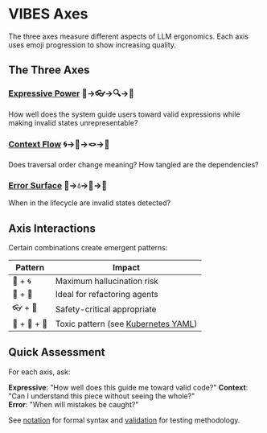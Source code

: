 # VIBES Axes

The three axes measure different aspects of LLM ergonomics. Each axis uses emoji progression to show increasing quality.

## The Three Axes

### [Expressive Power](./expressive.md) 🙈→👓→🔍→🔬
How well does the system guide users toward valid expressions while making invalid states unrepresentable?

### [Context Flow](./context.md) 🌀→🧶→🪢→🎀
Does traversal order change meaning? How tangled are the dependencies?

### [Error Surface](./error.md) 🌊→💧→🧊→💠
When in the lifecycle are invalid states detected?

## Axis Interactions

Certain combinations create emergent patterns:

| Pattern | Impact |
|---------|--------|
| 🙈 + 🌀 | Maximum hallucination risk |
| 🔬 + 🎀 | Ideal for refactoring agents |
| 👓 + 💠 | Safety-critical appropriate |
| 🙈 + 🧶 + 🌊 | Toxic pattern (see [Kubernetes YAML](../patterns/anti-patterns/k8s-yaml.md)) |

## Quick Assessment

For each axis, ask:

**Expressive**: "How well does this guide me toward valid code?"
**Context**: "Can I understand this piece without seeing the whole?"  
**Error**: "When will mistakes be caught?"

See [notation](../notation/) for formal syntax and [validation](../validation/) for testing methodology.
